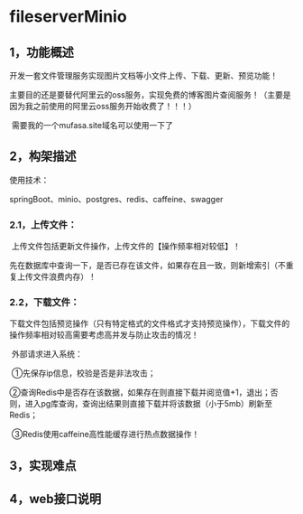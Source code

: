 # fileserverMinio



## 1，功能概述

​	开发一套文件管理服务实现图片文档等小文件上传、下载、更新、预览功能！

​	主要目的还是要替代阿里云的oss服务，实现免费的博客图片查阅服务！（主要是因为我之前使用的阿里云oss服务开始收费了！！！）

​	需要我的一个mufasa.site域名可以使用一下了



## 2，构架描述

使用技术：

springBoot、minio、postgres、redis、caffeine、swagger



### 2.1，上传文件：

​	上传文件包括更新文件操作，上传文件的【操作频率相对较低】！

​	先在数据库中查询一下，是否已存在该文件，如果存在且一致，则新增索引（不重复上传文件浪费内存）！



### 2.2，下载文件：

​	下载文件包括预览操作（只有特定格式的文件格式才支持预览操作），下载文件的操作频率相对较高需要考虑高并发与防止攻击的情况！

​	外部请求进入系统：

​	①先保存ip信息，校验是否是非法攻击；

​	②查询Redis中是否存在该数据，如果存在则直接下载并阅览值+1，退出；否则，进入pg库查询，查询出结果则直接下载并将该数据（小于5mb）刷新至Redis；

​	③Redis使用caffeine高性能缓存进行热点数据操作！



## 3，实现难点







## 4，web接口说明



